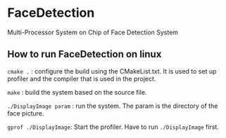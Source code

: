 # FaceDetection
Multi-Processor System on Chip of Face Detection System

## How to run FaceDetection on linux
`cmake .` : configure the build using the CMakeList.txt. It is used to set up profiler and the compiler that is used in the project.

`make` : build the system based on the source file.

`./DisplayImage param` : run the system. The param is the directory of the face picture.

`gprof ./DisplayImage`: Start the profiler. Have to run `./DisplayImage` first.
